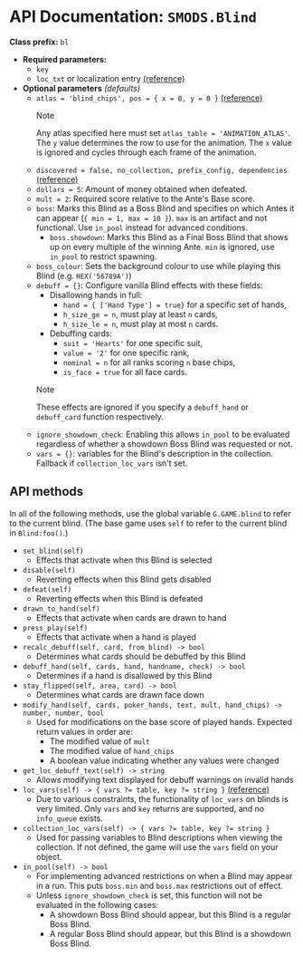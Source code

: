 # API Documentation: `SMODS.Blind`
**Class prefix:** `bl`
- **Required parameters:**
	- `key`
	- `loc_txt` or localization entry [(reference)](https://github.com/Steamodded/smods/wiki/Localization)
- **Optional parameters** *(defaults)*
	- `atlas = 'blind_chips', pos = { x = 0, y = 0 }` [(reference)](https://github.com/Steamodded/smods/wiki/SMODS.Atlas#applying-textures-to-cards)
		> [!NOTE]
		> Any atlas specified here must set `atlas_table = 'ANIMATION_ATLAS'`. The `y` value determines the row to use for the animation. The `x` value is ignored and cycles through each frame of the animation.
	- `discovered = false, no_collection, prefix_config, dependencies` [(reference)](https://github.com/Steamodded/smods/wiki/API-Documentation#common-parameters)
	- `dollars = 5`: Amount of money obtained when defeated.
	- `mult = 2`: Required score relative to the Ante's Base score.
	- `boss`: Marks this Blind as a Boss Blind and specifies on which Antes it can appear (`{ min = 1, max = 10 }`). `max` is an artifact and not functional. Use `in_pool` instead for advanced conditions.
		- `boss.showdown`: Marks this Blind as a Final Boss Blind that shows up on every multiple of the winning Ante. `min` is ignored, use `in_pool` to restrict spawning.
	- `boss_colour`: Sets the background colour to use while playing this Blind (e.g. `HEX('56789A')`)
	- `debuff = {}`: Configure vanilla Blind effects with these fields:
		- Disallowing hands in full:
			- `hand = { ['Hand Type'] = true}` for a specific set of hands,
			- `h_size_ge = n`, must play at least `n` cards,
			- `h_size_le = n`, must play at most `n` cards.
		- Debuffing cards:
			- `suit = 'Hearts'` for one specific suit,
			- `value = '2'` for one specific rank,
			- `nominal = n` for all ranks scoring `n` base chips,
			- `is_face = true` for all face cards.
		> [!NOTE]
		> These effects are ignored if you specify a `debuff_hand` or `debuff_card` function respectively.
	- `ignore_showdown_check`: Enabling this allows `in_pool` to be evaluated regardless of whether a showdown Boss Blind was requested or not.
	- `vars = {}`: variables for the Blind's description in the collection. Fallback if `collection_loc_vars` isn't set.

## API methods
In all of the following methods, use the global variable `G.GAME.blind` to
refer to the current blind. (The base game uses `self` to refer to the current blind in `Blind:foo()`.)
- `set_blind(self)`
	- Effects that activate when this Blind is selected
- `disable(self)`
	- Reverting effects when this Blind gets disabled
- `defeat(self)`
	- Reverting effects when this Blind is defeated
- `drawn_to_hand(self)`
	- Effects that activate when cards are drawn to hand
- `press_play(self)`
	- Effects that activate when a hand is played
- `recalc_debuff(self, card, from_blind) -> bool`
	- Determines what cards should be debuffed by this Blind
- `debuff_hand(self, cards, hand, handname, check) -> bool`
	- Determines if a hand is disallowed by this Blind
- `stay_flipped(self, area, card) -> bool`
	- Determines what cards are drawn face down
- `modify_hand(self, cards, poker_hands, text, mult, hand_chips) -> number, number, bool`
	- Used for modifications on the base score of played hands. Expected return values in order are:
		- The modified value of `mult`
		- The modified value of `hand_chips`
		- A boolean value indicating whether any values were changed
- `get_loc_debuff_text(self) -> string`
	- Allows modifying text displayed for debuff warnings on invalid hands
- `loc_vars(self) -> { vars ?= table, key ?= string }` [(reference)](https://github.com/Steamodded/wiki/Localization#Localization-functions)
	- Due to various constraints, the functionality of `loc_vars` on blinds is very limited. Only `vars` and `key` returns are supported, and no `info_queue` exists.
- `collection_loc_vars(self) -> { vars ?= table, key ?= string }`
	- Used for passing variables to Blind descriptions when viewing the collection. If not defined, the game will use the `vars` field on your object.
- `in_pool(self) -> bool`
	- For implementing advanced restrictions on when a Blind may appear in a run. This puts `boss.min` and `boss.max` restrictions out of effect.
	- Unless `ignore_showdown_check` is set, this function will not be evaluated in the following cases:
		- A showdown Boss Blind should appear, but this Blind is a regular Boss Blind.
		- A regular Boss Blind should appear, but this Blind is a showdown Boss Blind.
